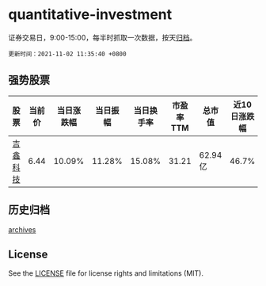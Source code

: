 # quantitative-investment

证券交易日，9:00-15:00，每半时抓取一次数据，按天[归档](archives)。

`更新时间：2021-11-02 11:35:40 +0800`

## 强势股票

|股票|当前价|当日涨跌幅|当日振幅|当日换手率|市盈率TTM|总市值|近10日涨跌幅|
|----|----|----|----|----|----|----|----|
|[吉鑫科技](https://xueqiu.com/S/SH601218)|6.44|10.09%|11.28%|15.08%|31.21|62.94亿|46.7%|

## 历史归档

[archives](archives)

## License

See the [LICENSE](LICENSE) file for license rights and limitations (MIT).